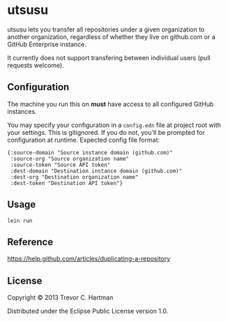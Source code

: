 # utsusu

utsusu lets you transfer all repositories under a given organization to another
organization, regardless of whether they live on github.com or a GitHub
Enterprise instance.

It currently does not support transfering between individual users (pull
requests welcome).

## Configuration

The machine you run this on **must** have access to all configured GitHub
instances.

You may specify your configuration in a `config.edn` file at project root with
your settings. This is gitignored. If you do not, you'll be prompted for
configuration at runtime. Expected config file format:

```
{:source-domain "Source instance domain (github.com)"
 :source-org "Source organization name"
 :source-token "Source API token"
 :dest-domain "Destination instance domain (github.com)"
 :dest-org "Destination organization name"
 :dest-token "Destination API token"}
```

## Usage

`lein run`


## Reference

https://help.github.com/articles/duplicating-a-repository

## License

Copyright © 2013 Trevor C. Hartman

Distributed under the Eclipse Public License version 1.0.
